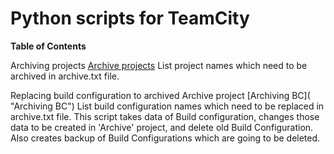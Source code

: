 # Python scripts for TeamCity

**Table of Contents**

Archiving projects [Archive projects](https://github.com/tresvitae/Scripts/tree/main/Teamcity/teamcity-archive-project "Archive projects")
List project names which need to be archived in archive.txt file.

Replacing build configuration to archived Archive project [Archiving BC]( "Archiving BC")
List build configuration names which need to be replaced in archive.txt file.
This script takes data of Build configuration, changes those data to be created in 'Archive' project, and delete old Build Configuration. Also creates backup of Build Configurations which are going to be deleted.

